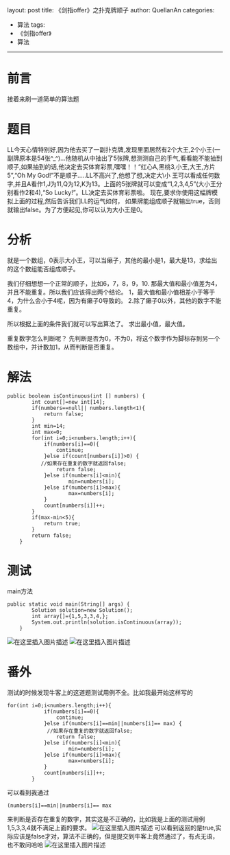 ﻿layout: post
title: 《剑指offer》之扑克牌顺子
author: QuellanAn
categories: 
  - 算法
tags:
  - 《剑指offer》
  - 算法
---

# 前言
接着来刷一道简单的算法题

# 题目
LL今天心情特别好,因为他去买了一副扑克牌,发现里面居然有2个大王,2个小王(一副牌原本是54张^_^)...他随机从中抽出了5张牌,想测测自己的手气,看看能不能抽到顺子,如果抽到的话,他决定去买体育彩票,嘿嘿！！“红心A,黑桃3,小王,大王,方片5”,“Oh My God!”不是顺子.....LL不高兴了,他想了想,决定大\小 王可以看成任何数字,并且A看作1,J为11,Q为12,K为13。上面的5张牌就可以变成“1,2,3,4,5”(大小王分别看作2和4),“So Lucky!”。LL决定去买体育彩票啦。 现在,要求你使用这幅牌模拟上面的过程,然后告诉我们LL的运气如何， 如果牌能组成顺子就输出true，否则就输出false。为了方便起见,你可以认为大小王是0。

# 分析
就是一个数组，0表示大小王，可以当癞子，其他的最小是1，最大是13，求给出的这个数组能否组成顺子。

我们仔细想想一个正常的顺子，比如6，7，8，9，10.
那最大值和最小值差为4，并且不能重复。所以我们应该得出两个结论。
1，最大值和最小值相差小于等于4，为什么会小于4呢，因为有癞子0导致的。
2.除了癞子0以外，其他的数字不能重复。

所以根据上面的条件我们就可以写出算法了。
求出最小值，最大值。

重复数字怎么判断呢？
先判断是否为0，不为0，将这个数字作为脚标存到另一个数组中，并计数加1，从而判断是否重复。

# 解法
```
public boolean isContinuous(int [] numbers) {
        int count[]=new int[14];
        if(numbers==null|| numbers.length<1){
            return false;
        }
        int min=14;
        int max=0;
        for(int i=0;i<numbers.length;i++){
            if(numbers[i]==0){
                continue;
            }else if(count[numbers[i]]>0) {
           //如果存在重复的数字就返回false;
                return false;
            }else if(numbers[i]<min){
                    min=numbers[i];
            }else if(numbers[i]>max){
                    max=numbers[i];
            }
            count[numbers[i]]++;
        }
        if(max-min<5){
            return true;
        }
        return false;
    }
```

# 测试
main方法
```
public static void main(String[] args) {
        Solution solution=new Solution();
        int array[]={1,5,3,3,4,};
        System.out.println(solution.isContinuous(array));
    }
```
![在这里插入图片描述](https://img-blog.csdnimg.cn/20200213145742670.png?x-oss-process=image/watermark,type_ZmFuZ3poZW5naGVpdGk,shadow_10,text_aHR0cHM6Ly9ibG9nLmNzZG4ubmV0L3FxXzI3NzkwMDEx,size_16,color_FFFFFF,t_70)
![在这里插入图片描述](https://img-blog.csdnimg.cn/2020021314504021.png?x-oss-process=image/watermark,type_ZmFuZ3poZW5naGVpdGk,shadow_10,text_aHR0cHM6Ly9ibG9nLmNzZG4ubmV0L3FxXzI3NzkwMDEx,size_16,color_FFFFFF,t_70)

# 番外
测试的时候发现牛客上的这道题测试用例不全。比如我最开始这样写的
```
for(int i=0;i<numbers.length;i++){
            if(numbers[i]==0){
                continue;
            }else if(numbers[i]==min||numbers[i]== max) {
             //如果存在重复的数字就返回false;
                return false;
            }else if(numbers[i]<min){
                    min=numbers[i];
            }else if(numbers[i]>max){
                    max=numbers[i];
            }
            count[numbers[i]]++;
        }
```
可以看到我通过
```
(numbers[i]==min||numbers[i]== max
```
来判断是否存在重复的数字，其实这是不正确的，比如我是上面的测试用例1,5,3,3,4就不满足上面的要求。
![在这里插入图片描述](https://img-blog.csdnimg.cn/20200213145701645.png?x-oss-process=image/watermark,type_ZmFuZ3poZW5naGVpdGk,shadow_10,text_aHR0cHM6Ly9ibG9nLmNzZG4ubmV0L3FxXzI3NzkwMDEx,size_16,color_FFFFFF,t_70)
可以看到返回的是true,实际应该是false才对，算法不正确的，但是提交到牛客上竟然通过了，有点无语，也不敢问哈哈
![在这里插入图片描述](https://img-blog.csdnimg.cn/20200213150031632.png?x-oss-process=image/watermark,type_ZmFuZ3poZW5naGVpdGk,shadow_10,text_aHR0cHM6Ly9ibG9nLmNzZG4ubmV0L3FxXzI3NzkwMDEx,size_16,color_FFFFFF,t_70)
